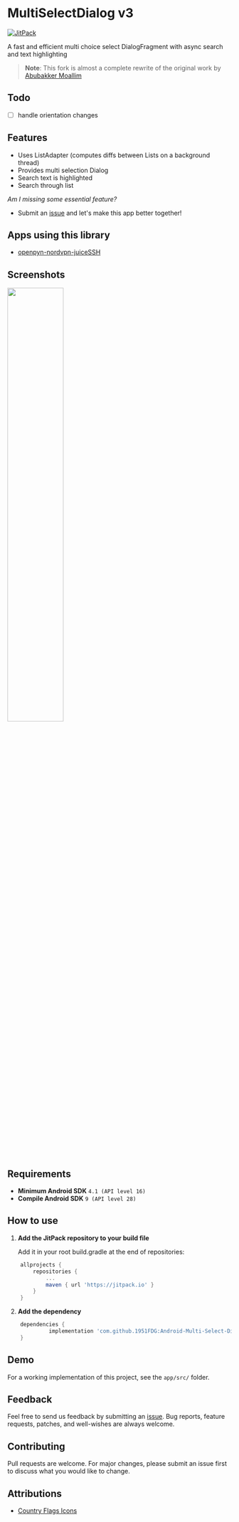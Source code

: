 # MultiSelectDialog v3

[![JitPack](https://img.shields.io/jitpack/v/1951FDG/Android-Multi-Select-Dialog.svg)](https://jitpack.io/#1951FDG/Android-Multi-Select-Dialog)

A fast and efficient multi choice select DialogFragment with async search and text highlighting

> **Note**:
> This fork is almost a complete rewrite of the original work by [Abubakker Moallim](https://github.com/abumoallim/Android-Multi-Select-Dialog)

## Todo

-   [ ] handle orientation changes

## Features

-   Uses ListAdapter (computes diffs between Lists on a background thread)
-   Provides multi selection Dialog
-   Search text is highlighted
-   Search through list

_Am I missing some essential feature?_

-   Submit an [issue](https://github.com/1951FDG/Android-Multi-Select-Dialog/issues/new) and let's make this app better together!

## Apps using this library

-   [openpyn-nordvpn-juiceSSH](https://github.com/1951FDG/openpyn-nordvpn-juiceSSH)

## Screenshots

<img src="https://github.com/1951FDG/openpyn-nordvpn-juiceSSH/blob/master/fastlane/metadata/android/en-US/images/phoneScreenshots/screenshot_02_1541723220359.png" width="50%">

## Requirements

-   **Minimum Android SDK** `4.1 (API level 16)`
-   **Compile Android SDK** `9 (API level 28)`

## How to use

1.  **Add the JitPack repository to your build file**

    Add it in your root build.gradle at the end of repositories:

```gradle
	allprojects {
		repositories {
			...
			maven { url 'https://jitpack.io' }
		}
	}
```

2.  **Add the dependency**

```gradle
	dependencies {
      		 implementation 'com.github.1951FDG:Android-Multi-Select-Dialog:v3.0'
	}
```

## Demo

For a working implementation of this project, see the `app/src/` folder.

## Feedback

Feel free to send us feedback by submitting an [issue](https://github.com/1951FDG/Android-Multi-Select-Dialog/issues/new). Bug reports, feature requests, patches, and well-wishes are always welcome.

## Contributing

Pull requests are welcome. For major changes, please submit an issue first to discuss what you would like to change.

## Attributions

-   [Country Flags Icons](https://www.flaticon.com/packs/countrys-flags)
